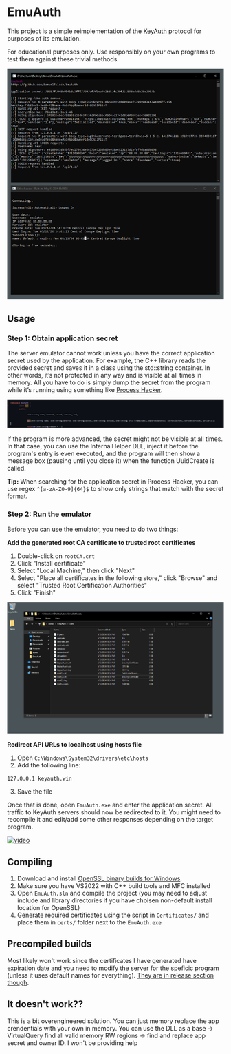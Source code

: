 # EmuAuth
This project is a simple reimplementation of the [KeyAuth](https://keyauth.cc/) protocol for purposes of its emulation. 

For educational purposes only. Use responsibly on your own programs to test them against these trivial methods.

![screenshot](Assets/screenshot.png)

## Usage
### Step 1: Obtain application secret
The server emulator cannot work unless you have the correct application secret used by the application. For example, the C++ library reads the provided secret and saves it in a class using the std::string container. In other words, it’s not protected in any way and is visible at all times in memory. All you have to do is simply dump the secret from the program while it’s running using something like [Process Hacker](https://processhacker.sourceforge.io/).

![code1](Assets/code1.png)

If the program is more advanced, the secret might not be visible at all times. In that case, you can use the InternalHelper DLL, inject it before the program's entry is even executed, and the program will then show a message box (pausing until you close it) when the function UuidCreate is called.

**Tip:** When searching for the application secret in Process Hacker, you can use regex `^[a-zA-Z0-9]{64}$` to show only strings that match with the secret format.

### Step 2: Run the emulator
Before you can use the emulator, you need to do two things:

**Add the generated root CA certificate to trusted root certificates**
1. Double-click on `rootCA.crt`
2. Click "Install certificate"
3. Select "Local Machine," then click "Next"
4. Select "Place all certificates in the following store," click "Browse" and select "Trusted Root Certification Authorities"
5. Click "Finish"

![cert_install](Assets/cert_install.gif)

**Redirect API URLs to localhost using hosts file**
1. Open `C:\Windows\System32\drivers\etc\hosts`
2. Add the following line:
```
127.0.0.1 keyauth.win
```
3. Save the file

Once that is done, open `EmuAuth.exe` and enter the application secret. All traffic to KeyAuth servers should now be redirected to it. You might need to recompile it and edit/add some other responses depending on the target program.

[![video](https://img.youtube.com/vi/VFNzedvtjJs/0.jpg)](https://www.youtube.com/watch?v=VFNzedvtjJs)

## Compiling
1. Download and install [OpenSSL binary builds for Windows](https://kb.firedaemon.com/support/solutions/articles/4000121705#Download-OpenSSL).
2. Make sure you have VS2022 with C++ build tools and MFC installed
3. Open `EmuAuth.sln` and compile the project (you may need to adjust include and library directories if you have choisen non-default install location for OpenSSL)
4. Generate required certificates using the script in `Certificates/` and place them in `certs/` folder next to the `EmuAuth.exe`

## Precompiled builds
Most likely won't work since the certificates I have generated have expiration date and you need to modify the server for the speficic program (unless it uses default names for everything). [They are in release section though](https://github.com/SamuelTulach/EmuAuth/releases).

## It doesn't work??
This is a bit overengineered solution. You can just memory replace the app crendentials with your own in memory. You can use the DLL as a base -> VirtualQuery find all valid memory RW regions -> find and replace app secret and owner ID. I won't be providing help